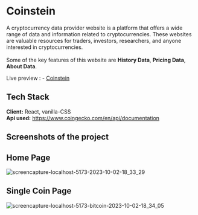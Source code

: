 
# Coinstein


A cryptocurrency data provider website is a platform that offers a wide range of data and information related to cryptocurrencies. These websites are valuable resources for traders, investors, researchers, and anyone interested in cryptocurrencies.\
\
Some of the key features of this website are **History Data**, **Pricing Data**, **About Data**.


Live preview : - [Coinstein](https://coinstein.vercel.app/)


## Tech Stack

**Client:** React, vanilla-CSS\
**Api used:** https://www.coingecko.com/en/api/documentation


## Screenshots of the project

  ## Home Page

![screencapture-localhost-5173-2023-10-02-18_33_29](https://github.com/DevKartikBhardwaj/coinstein/assets/102840713/d04569b0-a85c-41d2-ab7a-6178f60cae25)


  ## Single Coin Page

  ![screencapture-localhost-5173-bitcoin-2023-10-02-18_34_05](https://github.com/DevKartikBhardwaj/coinstein/assets/102840713/f9a95685-5531-4390-bde4-51aee9fb3dc5)
